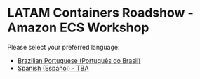 # LATAM Containers Roadshow - Amazon ECS Workshop

Please select your preferred language:

- [Brazilian Portuguese (Português do Brasil)](./docs/pt_BR/README.md)
- [Spanish (Español) - TBA](#)